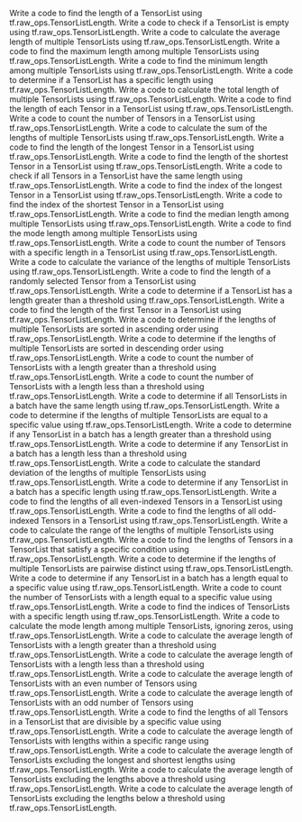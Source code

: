 Write a code to find the length of a TensorList using tf.raw_ops.TensorListLength.
Write a code to check if a TensorList is empty using tf.raw_ops.TensorListLength.
Write a code to calculate the average length of multiple TensorLists using tf.raw_ops.TensorListLength.
Write a code to find the maximum length among multiple TensorLists using tf.raw_ops.TensorListLength.
Write a code to find the minimum length among multiple TensorLists using tf.raw_ops.TensorListLength.
Write a code to determine if a TensorList has a specific length using tf.raw_ops.TensorListLength.
Write a code to calculate the total length of multiple TensorLists using tf.raw_ops.TensorListLength.
Write a code to find the length of each Tensor in a TensorList using tf.raw_ops.TensorListLength.
Write a code to count the number of Tensors in a TensorList using tf.raw_ops.TensorListLength.
Write a code to calculate the sum of the lengths of multiple TensorLists using tf.raw_ops.TensorListLength.
Write a code to find the length of the longest Tensor in a TensorList using tf.raw_ops.TensorListLength.
Write a code to find the length of the shortest Tensor in a TensorList using tf.raw_ops.TensorListLength.
Write a code to check if all Tensors in a TensorList have the same length using tf.raw_ops.TensorListLength.
Write a code to find the index of the longest Tensor in a TensorList using tf.raw_ops.TensorListLength.
Write a code to find the index of the shortest Tensor in a TensorList using tf.raw_ops.TensorListLength.
Write a code to find the median length among multiple TensorLists using tf.raw_ops.TensorListLength.
Write a code to find the mode length among multiple TensorLists using tf.raw_ops.TensorListLength.
Write a code to count the number of Tensors with a specific length in a TensorList using tf.raw_ops.TensorListLength.
Write a code to calculate the variance of the lengths of multiple TensorLists using tf.raw_ops.TensorListLength.
Write a code to find the length of a randomly selected Tensor from a TensorList using tf.raw_ops.TensorListLength.
Write a code to determine if a TensorList has a length greater than a threshold using tf.raw_ops.TensorListLength.
Write a code to find the length of the first Tensor in a TensorList using tf.raw_ops.TensorListLength.
Write a code to determine if the lengths of multiple TensorLists are sorted in ascending order using tf.raw_ops.TensorListLength.
Write a code to determine if the lengths of multiple TensorLists are sorted in descending order using tf.raw_ops.TensorListLength.
Write a code to count the number of TensorLists with a length greater than a threshold using tf.raw_ops.TensorListLength.
Write a code to count the number of TensorLists with a length less than a threshold using tf.raw_ops.TensorListLength.
Write a code to determine if all TensorLists in a batch have the same length using tf.raw_ops.TensorListLength.
Write a code to determine if the lengths of multiple TensorLists are equal to a specific value using tf.raw_ops.TensorListLength.
Write a code to determine if any TensorList in a batch has a length greater than a threshold using tf.raw_ops.TensorListLength.
Write a code to determine if any TensorList in a batch has a length less than a threshold using tf.raw_ops.TensorListLength.
Write a code to calculate the standard deviation of the lengths of multiple TensorLists using tf.raw_ops.TensorListLength.
Write a code to determine if any TensorList in a batch has a specific length using tf.raw_ops.TensorListLength.
Write a code to find the lengths of all even-indexed Tensors in a TensorList using tf.raw_ops.TensorListLength.
Write a code to find the lengths of all odd-indexed Tensors in a TensorList using tf.raw_ops.TensorListLength.
Write a code to calculate the range of the lengths of multiple TensorLists using tf.raw_ops.TensorListLength.
Write a code to find the lengths of Tensors in a TensorList that satisfy a specific condition using tf.raw_ops.TensorListLength.
Write a code to determine if the lengths of multiple TensorLists are pairwise distinct using tf.raw_ops.TensorListLength.
Write a code to determine if any TensorList in a batch has a length equal to a specific value using tf.raw_ops.TensorListLength.
Write a code to count the number of TensorLists with a length equal to a specific value using tf.raw_ops.TensorListLength.
Write a code to find the indices of TensorLists with a specific length using tf.raw_ops.TensorListLength.
Write a code to calculate the mode length among multiple TensorLists, ignoring zeros, using tf.raw_ops.TensorListLength.
Write a code to calculate the average length of TensorLists with a length greater than a threshold using tf.raw_ops.TensorListLength.
Write a code to calculate the average length of TensorLists with a length less than a threshold using tf.raw_ops.TensorListLength.
Write a code to calculate the average length of TensorLists with an even number of Tensors using tf.raw_ops.TensorListLength.
Write a code to calculate the average length of TensorLists with an odd number of Tensors using tf.raw_ops.TensorListLength.
Write a code to find the lengths of all Tensors in a TensorList that are divisible by a specific value using tf.raw_ops.TensorListLength.
Write a code to calculate the average length of TensorLists with lengths within a specific range using tf.raw_ops.TensorListLength.
Write a code to calculate the average length of TensorLists excluding the longest and shortest lengths using tf.raw_ops.TensorListLength.
Write a code to calculate the average length of TensorLists excluding the lengths above a threshold using tf.raw_ops.TensorListLength.
Write a code to calculate the average length of TensorLists excluding the lengths below a threshold using tf.raw_ops.TensorListLength.